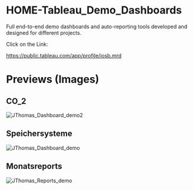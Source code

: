 # HOME-Tableau_Demo_Dashboards
Full end-to-end demo dashboards and auto-reporting tools developed and designed for different projects.

Click on the Link:

https://public.tableau.com/app/profile/iosb.mrd

# Previews (Images)

## CO_2
![JThomas_Dashboard_demo2](https://user-images.githubusercontent.com/13242183/192164412-98ab54bc-017f-44ee-a92b-9d4153de735e.PNG)


## Speichersysteme
![JThomas_Dashboard_demo](https://user-images.githubusercontent.com/13242183/192164015-557e4abb-7b23-4979-8d20-b94a7e2cbb9e.PNG)


## Monatsreports
![JThomas_Reports_demo](https://user-images.githubusercontent.com/13242183/192164420-5b1b3396-870a-4b7f-994e-c41a40dc0478.PNG)

